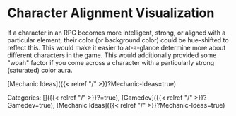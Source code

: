 # Character Alignment Visualization

If a character in an RPG becomes more intelligent, strong, or aligned with a
particular element, their color (or background color) could be hue-shifted to
reflect this. This would make it easier to at-a-glance determine more about
different characters in the game. This would additionally provided some "woah"
factor if you come across a character with a particularly strong (saturated)
color aura.








[Mechanic Ideas]({{< relref "/" >}}?Mechanic-Ideas=true)


Categories: []({{< relref "/" >}}?=true),
[Gamedev]({{< relref "/" >}}?Gamedev=true),
[Mechanic Ideas]({{< relref "/" >}}?Mechanic-Ideas=true)